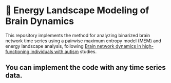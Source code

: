 # 🧠 Energy Landscape Modeling of Brain Dynamics
This repository implements the method for analyzing binarized brain network time series using a pairwise maximum entropy model (MEM) and energy landscape analysis, following [Brain network dynamics in high-functioning individuals with autism](https://www.nature.com/articles/ncomms16048) studies.


## You can implement the code with any time series data.

